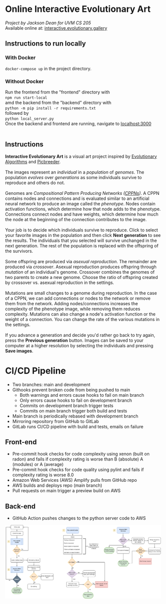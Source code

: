# Online Interactive Evolutionary Art
*Project by Jackson Dean for UVM CS 205*
    <br/>
    Available online at: <a href="https://interactive.evolutionary.gallery">interactive.evolutionary.gallery</a>
    <h2>Instructions to run locally</h2>
    <h3>With Docker</h3>
    `docker-compose up` in the project directory.
    <h3>Without Docker</h3> Run the frontend from the "frontend" directory with <br/>`npm run start-local`
    <br/>
    amd the backend from the "backend" directory with <br/>`python -m pip install -r requirements.txt` <br/> followed by <br/>`python local_server.py`
    <br/>Once the backend and frontend are running, navigate to <a href="http://localhost:3000">localhost:3000</a>
    <br/><br/>
    <h2>Instructions</h2>
    <b>Interactive Evolutionary Art</b> is a visual art project inspired
    by <a target="_blank" href="https://en.wikipedia.org/wiki/Evolutionary_algorithm">Evolutionary Algorithms</a> and <a target="_blank" href="http://eplex.cs.ucf.edu/papers/secretan_ecj11.pdf">Picbreeder</a>.
    <br /><br />
    The images represent an <i>individual</i> in a <i>population</i> of <i>genomes</i>. The population <i>evolves</i> over <i>generations</i> as some individuals survive to reproduce and others do not.
    <br /><br />
    Genomes are <i>Compositional Pattern Producing Networks (<a target="_blank" href="https://en.wikipedia.org/wiki/Compositional_pattern-producing_network">CPPNs</a>)</i>.
    A CPPN contains nodes and connections and is evaluated similar to an artificial neural network to produce an image called the <i>phenotype</i>. Nodes contain activation functions, which determine how that node adds to the phenotype.
    Connections connect nodes and have weights, which determine how much the node at the beginning of the connection contributes to the image.
    <br/><br/>
    Your job is to decide which individuals survive to reproduce. Click to select your favorite images in the population and then click <b>Next generation</b> to see the results. The individuals that you selected
    will survive unchanged in the next generation. The rest of the population is replaced with the offspring of the survivors.
    <br/><br/>
    Some offspring are produced via <i>asexual reproduction</i>. The remainder are produced via <i>crossover</i>.
    Asexual reproduction produces offspring through <i>mutation</i> of an individual's genome. Crossover combines the genomes of two parents to create a new genome.
    Choose the ratio of offspring created by crossover vs. asexual reproduction in the settings.
    <br/><br/>
    Mutations are small changes to a genome during reproduction. In the case of a CPPN, we can add connections or nodes to the network or remove them from the network.
    Adding nodes/connections increases the complexity of the phenotype image, while removing them reduces complexity. Mutations can also change a node's activation function or the weight of a connection. You can change the rate of the various mutations in the settings.
    <br/><br/>
    If you advance a generation and decide you'd rather go back to try again, press the <b>Previous generation</b> button. Images can be saved to your computer at a higher resolution by selecting the individuals and pressing <b>Save images</b>.


# CI/CD Pipeline
- Two branches: main and development
- Githooks prevent broken code from being pushed to main
    - Both warnings and errors cause hooks to fail on main branch
    - Only errors cause hooks to fail on development branch
    - Commits on development branch trigger tests
    - Commits on main branch trigger both build and tests
- Main branch is periodically rebased with development branch
- Mirroring repository from GitHub to GitLab
- GitLab runs CI/CD pipeline with build and tests, emails on failure

## Front-end
- Pre-commit hook checks for code complexity using xenon (built on radon) and fails if complexity rating is worse than B (absolute) A (modules) or A (average)
- Pre-commit hook checks for code quality using pylint and fails if complexity rating is worse 8.0
- Amazon Web Services (AWS) Amplify pulls from GitHub repo
- AWS builds and deploys repo (main branch)
- Pull requests on main trigger a preview build on AWS

## Back-end
- GitHub Action pushes changes to the python server code to AWS


![](./ci_cd_pipeline.png)